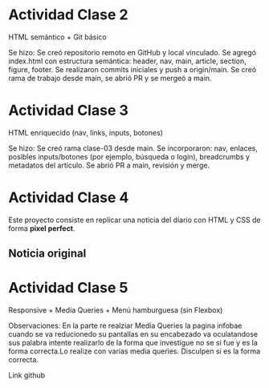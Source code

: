 # Actividad Clase 2
HTML semántico + Git básico

Se hizo:
Se creó repositorio remoto en GitHub y local vinculado.
Se agregó index.html con estructura semántica: header, nav, main, article, section, figure, footer.
Se realizaron commits iniciales y push a origin/main.
Se creó rama de trabajo desde main, se abrió PR y se mergeó a main.

# Actividad Clase 3
HTML enriquecido (nav, links, inputs, botones)

Se hizo:
Se creó rama clase-03 desde main.
Se incorporaron: nav, enlaces, posibles inputs/botones (por ejemplo, búsqueda o login), breadcrumbs y metadatos del artículo.
Se abrió PR a main, revisión y merge.

# Actividad Clase 4 
Este proyecto consiste en replicar una noticia del diario con HTML y CSS de forma **pixel perfect**.
## Noticia original
<!-- https://www.infobae.com/deportes/2025/08/24/argentina-inspirada-y-aplastaron-a-los-all-blacks-la-reaccion-de-los-medios-en-nueva-zelanda-tras-el-historico-triunfo-de-los-pumas/ -->

# Actividad Clase 5
Responsive + Media Queries + Menú hamburguesa (sin Flexbox)

Observaciones: 
En la parte re realziar Media Queries la pagina infobae cuando se va reducionedo su pantallas en su encabezado va oculatandose sus palabra intente realizarlo 
de la forma que investigue no se si fue y es la forma correcta.Lo realize con varias media queries. Disculpen si es la forma correcta. 

Link github 
